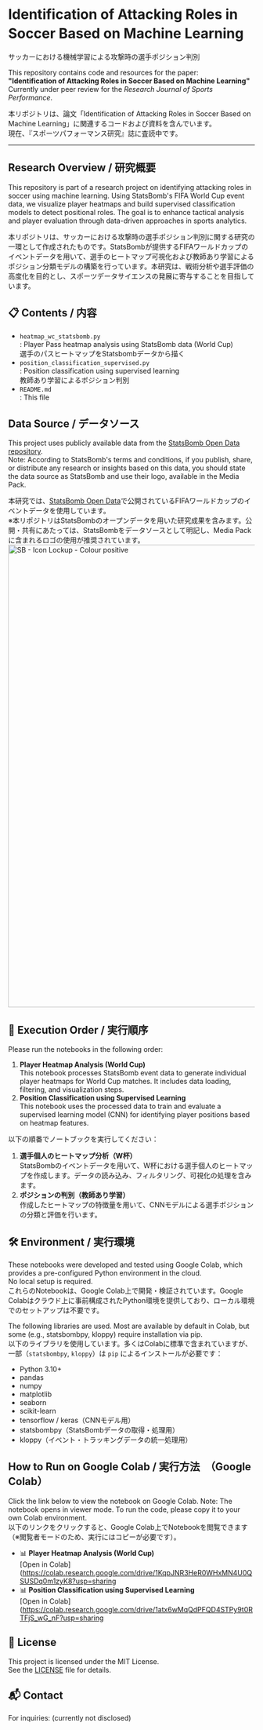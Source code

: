 # Identification of Attacking Roles in Soccer Based on Machine Learning　　
サッカーにおける機械学習による攻撃時の選手ポジション判別


This repository contains code and resources for the paper:  
**"Identification of Attacking Roles in Soccer Based on Machine Learning"**  
Currently under peer review for the *Research Journal of Sports Performance*.

本リポジトリは、論文「Identification of Attacking Roles in Soccer Based on Machine Learning」に関連するコードおよび資料を含んでいます。  
現在、『スポーツパフォーマンス研究』誌に査読中です。

---

## Research Overview / 研究概要

This repository is part of a research project on identifying attacking roles in soccer using machine learning. Using StatsBomb's FIFA World Cup event data, we visualize player heatmaps and build supervised classification models to detect positional roles. The goal is to enhance tactical analysis and player evaluation through data-driven approaches in sports analytics.

本リポジトリは、サッカーにおける攻撃時の選手ポジション判別に関する研究の一環として作成されたものです。StatsBombが提供するFIFAワールドカップのイベントデータを用いて、選手のヒートマップ可視化および教師あり学習によるポジション分類モデルの構築を行っています。本研究は、戦術分析や選手評価の高度化を目的とし、スポーツデータサイエンスの発展に寄与することを目指しています。

## 📋 Contents / 内容
- `heatmap_wc_statsbomb.py`  
  : Player Pass heatmap analysis using StatsBomb data (World Cup)  
    選手のパスヒートマップをStatsbombデータから描く
- `position_classification_supervised.py`  
  : Position classification using supervised learning  
    教師あり学習によるポジション判別
- `README.md`  
  : This file

## Data Source / データソース
This project uses publicly available data from the [StatsBomb Open Data repository](https://github.com/statsbomb/open-data/).  
Note: According to StatsBomb's terms and conditions, if you publish, share, or distribute any research or insights based on this data, you should state the data source as StatsBomb and use their logo, available in the Media Pack.

本研究では、[StatsBomb Open Data](https://github.com/statsbomb/open-data/)で公開されているFIFAワールドカップのイベントデータを使用しています。  
※本リポジトリはStatsBombのオープンデータを用いた研究成果を含みます。公開・共有にあたっては、StatsBombをデータソースとして明記し、Media Packに含まれるロゴの使用が推奨されています。
<img width="5885" height="943" alt="SB - Icon Lockup - Colour positive" src="https://github.com/user-attachments/assets/0d5aa890-4b0c-4bcd-9b93-e4be5dfdb51a" />

## 🧭 Execution Order / 実行順序
Please run the notebooks in the following order:
1. **Player Heatmap Analysis (World Cup)**  
   This notebook processes StatsBomb event data to generate individual player heatmaps for World Cup matches. It includes data loading, filtering, and visualization steps.
2. **Position Classification using Supervised Learning**  
   This notebook uses the processed data to train and evaluate a supervised learning model (CNN) for identifying player positions based on heatmap features.

以下の順番でノートブックを実行してください：
1. **選手個人のヒートマップ分析（W杯）**  
   StatsBombのイベントデータを用いて、W杯における選手個人のヒートマップを作成します。データの読み込み、フィルタリング、可視化の処理を含みます。
2. **ポジションの判別（教師あり学習）**  
   作成したヒートマップの特徴量を用いて、CNNモデルによる選手ポジションの分類と評価を行います。

## 🛠️ Environment / 実行環境

These notebooks were developed and tested using Google Colab, which provides a pre-configured Python environment in the cloud.  
No local setup is required.  
これらのNotebookは、Google Colab上で開発・検証されています。Google Colabはクラウド上に事前構成されたPython環境を提供しており、ローカル環境でのセットアップは不要です。

The following libraries are used. Most are available by default in Colab, but some (e.g., statsbombpy, kloppy) require installation via pip.  
以下のライブラリを使用しています。多くはColabに標準で含まれていますが、一部（`statsbombpy`, `kloppy`）は `pip` によるインストールが必要です：

- Python 3.10+
- pandas  
- numpy  
- matplotlib  
- seaborn  
- scikit-learn  
- tensorflow / keras（CNNモデル用）  
- statsbombpy（StatsBombデータの取得・処理用）  
- kloppy（イベント・トラッキングデータの統一処理用）

## How to Run on Google Colab / 実行方法　（Google Colab）
Click the link below to view the notebook on Google Colab.
Note: The notebook opens in viewer mode. To run the code, please copy it to your own Colab environment.  
以下のリンクをクリックすると、Google Colab上でNotebookを閲覧できます（※閲覧者モードのため、実行にはコピーが必要です）。

- 📊 **Player Heatmap Analysis (World Cup)**  
  [Open in Colab](https://colab.research.google.com/drive/1KqpJNR3HeR0WHxMN4U0QSUSDq0m1zyK8?usp=sharing
- 📊  **Position Classification using Supervised Learning**  
  [Open in Colab](https://colab.research.google.com/drive/1atx6wMqQdPFQD4STPy9t0RTFjS_wG_nF?usp=sharing

## 📄 License
This project is licensed under the MIT License.  
See the [LICENSE](LICENSE) file for details.

## 📬 Contact
For inquiries: (currently not disclosed)
